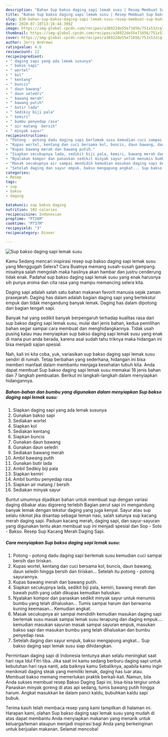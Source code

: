 ```yaml
---
description: "Bahan Sup bakso daging sapi lemak susu | Resep Membuat Sup bakso daging sapi lemak susu Yang Menggugah Selera"
title: "Bahan Sup bakso daging sapi lemak susu | Resep Membuat Sup bakso daging sapi lemak susu Yang Menggugah Selera"
slug: 830-bahan-sup-bakso-daging-sapi-lemak-susu-resep-membuat-sup-bakso-daging-sapi-lemak-susu-yang-menggugah-selera
date: 2020-07-10T13:16:44.399Z
image: https://img-global.cpcdn.com/recipes/a36922de55e71656/751x532cq70/sup-bakso-daging-sapi-lemak-susu-foto-resep-utama.jpg
thumbnail: https://img-global.cpcdn.com/recipes/a36922de55e71656/751x532cq70/sup-bakso-daging-sapi-lemak-susu-foto-resep-utama.jpg
cover: https://img-global.cpcdn.com/recipes/a36922de55e71656/751x532cq70/sup-bakso-daging-sapi-lemak-susu-foto-resep-utama.jpg
author: Jerry Andrews
ratingvalue: 4.6
reviewcount: 12
recipeingredient:
- " daging sapi yang ada lemak susunya"
- " bakso sapi"
- " wortel"
- " kol"
- " kentang"
- " buncis"
- " daun bawang"
- " daun seledri"
- " bawang merah"
- " bawang putih"
- " butir lada"
- " Sedikiy biji pala"
- " kemiri"
- " bumbu penyedap rasa"
- " air matang  bersih"
- " minyak sayur"
recipeinstructions:
- "Potong - potong dadu daging sapi berlemak susu kemudian cuci sampai bersih dan tiriskan."
- "Kupas wortel, kentang dan cuci bersama kol, buncis, daun bawang, daun seledri hingga bersih dan tiriskan... Setelah itu potong - potong sayurannya."
- "Kupas bawang merah dan bawang putih."
- "Siapkan secukupnya lada, sedikit biji pala, kemiri, bawang merah dan bawah putih yang udah dikupas kemudian haluskan."
- "Nyalakan kompor dan panaskan sedikit minyak sayur untuk menumis bumbu yang telah dihaluskan... Tumis sampai harum dan berwarna kuning keemasan... Kemudian angkat."
- "Masak secukupnya air sampai mendidih kemudian masukan daging sapi berlemak susu masak sampai lemak susu terapung dan daging empuk.... kemudian masukan sayuran masak sampai sayuran empuk, masukan bakso sapi dan masukan bumbu yang telah dihaluskan dan bumbu penyedap rasa."
- "Setelah daging dan sayur empuk, bakso mengapung angkat... Sup bakso daging sapi lemak susu siap dihidangkan."
categories:
- Resep
tags:
- sup
- bakso
- daging

katakunci: sup bakso daging 
nutrition: 102 calories
recipecuisine: Indonesian
preptime: "PT26M"
cooktime: "PT37M"
recipeyield: "3"
recipecategory: Dinner

---
```



![Sup bakso daging sapi lemak susu](https://img-global.cpcdn.com/recipes/a36922de55e71656/751x532cq70/sup-bakso-daging-sapi-lemak-susu-foto-resep-utama.jpg)

Kamu Sedang mencari inspirasi resep sup bakso daging sapi lemak susu yang Menggugah Selera? Cara Buatnya memang susah-susah gampang. misalnya salah mengolah maka hasilnya akan hambar dan justru cenderung tidak enak. Padahal sup bakso daging sapi lemak susu yang enak harusnya sih punya aroma dan cita rasa yang mampu memancing selera kita.

Daging sapi adalah salah satu bahan makanan favorit manusia sejak zaman prasejarah. Daging has dalam adalah bagian daging sapi yang bertekstur empuk dan tidak mengandung banyak lemak. Daging has dalam dipotong dari bagian tengah sapi.

Banyak hal yang sedikit banyak berpengaruh terhadap kualitas rasa dari sup bakso daging sapi lemak susu, mulai dari jenis bahan, kedua pemilihan bahan segar sampai cara membuat dan menghidangkannya. Tidak usah pusing kalau mau menyiapkan sup bakso daging sapi lemak susu yang enak di mana pun anda berada, karena asal sudah tahu triknya maka hidangan ini bisa menjadi sajian spesial.


Nah, kali ini kita coba, yuk, variasikan sup bakso daging sapi lemak susu sendiri di rumah. Tetap berbahan yang sederhana, hidangan ini bisa memberi manfaat dalam membantu menjaga kesehatan tubuh kita. Anda dapat membuat Sup bakso daging sapi lemak susu memakai 16 jenis bahan dan 7 langkah pembuatan. Berikut ini langkah-langkah dalam menyiapkan hidangannya.

<!--inarticleads1-->

##### Bahan-bahan dan bumbu yang digunakan dalam menyiapkan Sup bakso daging sapi lemak susu:

1. Siapkan  daging sapi yang ada lemak susunya
1. Gunakan  bakso sapi
1. Sediakan  wortel
1. Siapkan  kol
1. Sediakan  kentang
1. Siapkan  buncis
1. Gunakan  daun bawang
1. Gunakan  daun seledri
1. Sediakan  bawang merah
1. Ambil  bawang putih
1. Gunakan  butir lada
1. Ambil  Sedikiy biji pala
1. Siapkan  kemiri
1. Ambil  bumbu penyedap rasa
1. Siapkan  air matang / bersih
1. Sediakan  minyak sayur


Buntut umumnya dijadikan bahan untuk membuat sup dengan variasi daging dibakar atau digoreng terlebih Bagian perut sapi ini mengandung banyak lemak dengan tekstur daging yang juga kenyal. Sayur atau sup selalu nikmat jika disantap sebagai teman nasi, salah satunya sup kacang merah daging sapi. Paduan kacang merah, daging sapi, dan sayur-sayuran yang digunakan tentu akan membuat sup ini menjadi spesial dan Sop - Soto - Bakso. Resep Sup Kacang Merah Daging Sapi. 

<!--inarticleads2-->

##### Cara menyiapkan Sup bakso daging sapi lemak susu:

1. Potong - potong dadu daging sapi berlemak susu kemudian cuci sampai bersih dan tiriskan.
1. Kupas wortel, kentang dan cuci bersama kol, buncis, daun bawang, daun seledri hingga bersih dan tiriskan... Setelah itu potong - potong sayurannya.
1. Kupas bawang merah dan bawang putih.
1. Siapkan secukupnya lada, sedikit biji pala, kemiri, bawang merah dan bawah putih yang udah dikupas kemudian haluskan.
1. Nyalakan kompor dan panaskan sedikit minyak sayur untuk menumis bumbu yang telah dihaluskan... Tumis sampai harum dan berwarna kuning keemasan... Kemudian angkat.
1. Masak secukupnya air sampai mendidih kemudian masukan daging sapi berlemak susu masak sampai lemak susu terapung dan daging empuk.... kemudian masukan sayuran masak sampai sayuran empuk, masukan bakso sapi dan masukan bumbu yang telah dihaluskan dan bumbu penyedap rasa.
1. Setelah daging dan sayur empuk, bakso mengapung angkat... Sup bakso daging sapi lemak susu siap dihidangkan.


Permintaan daging sapi di Indonesia tentunya akan selalu meningkat saat hari raya Idul Fitri tiba. Jika saat ini kamu sedang berburu daging sapi untuk kebutuhan hari raya nanti, ada baiknya kamu Sebaliknya, apabila kamu ingin menikmati daging steak yang memiliki lemak, daging has luar atau. Membuat bakso memang memerlukan praktik berkali-kali. Namun, bila Anda sukses membuat resep Bakso Daging Sapi ini, bisa-bisa tergiur untuk Panaskan minyak goreng di atas api sedang, tumis bawang putih hingga harum. Angkat masukkan ke dalam panci kaldu, bubuhkan kaldu sapi bubuk. 

Terima kasih telah membaca resep yang kami tampilkan di halaman ini. Harapan kami, olahan Sup bakso daging sapi lemak susu yang mudah di atas dapat membantu Anda menyiapkan makanan yang menarik untuk keluarga/teman ataupun menjadi inspirasi bagi Anda yang berkeinginan untuk berjualan makanan. Selamat mencoba!
